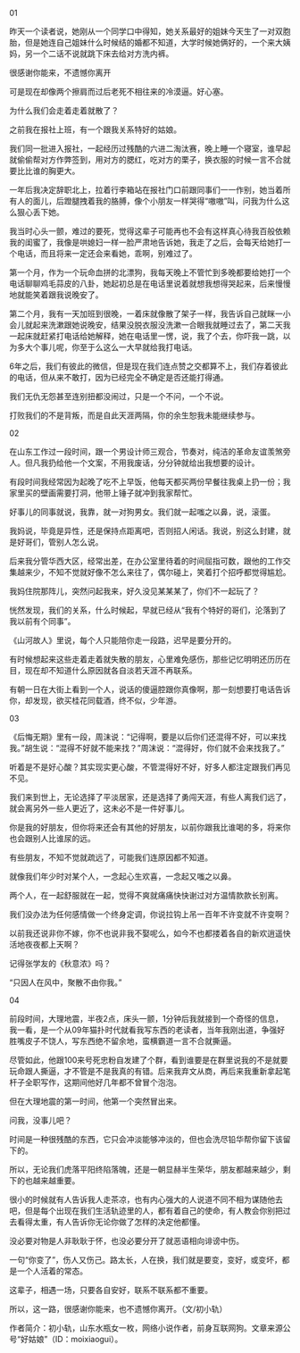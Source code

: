 01

昨天一个读者说，她刚从一个同学口中得知，她关系最好的姐妹今天生了一对双胞胎，但是她连自己姐妹什么时候结的婚都不知道，大学时候她俩好的，一个来大姨妈，另一个二话不说就跳下床去给对方洗内裤。

很感谢你能来，不遗憾你离开

可是现在却像两个擦肩而过后老死不相往来的冷漠逼。好心塞。

为什么我们会走着走着就散了？

之前我在报社上班，有一个跟我关系特好的姑娘。

我们同一批进入报社，一起经历过残酷的六进二淘汰赛，晚上睡一个寝室，谁早起就偷偷帮对方作弊签到，用对方的腮红，吃对方的栗子，换衣服的时候一言不合就要比比谁的胸更大。

一年后我决定辞职北上，拉着行李箱站在报社门口前跟同事们一一作别，她当着所有人的面儿，后蹬腿拽着我的胳膊，像个小朋友一样哭得“嗷嗷”叫，问我为什么这么狠心丢下她。

我当时心头一颤，难过的要死，觉得这辈子可能再也不会有这样真心待我百般依赖我的闺蜜了，我像是哄媳妇一样一脸严肃地告诉她，我走了之后，会每天给她打一个电话，而且将来一定还会来看她，乖啊，别难过了。

第一个月，作为一个玩命血拼的北漂狗，我每天晚上不管忙到多晚都要给她打一个电话聊聊鸡毛蒜皮的八卦，她起初总是在电话里说着就想我想得哭起来，后来慢慢地就能笑着跟我说晚安了。

第二个月，我有一天加班到很晚，一着床就像散了架子一样，我告诉自己就眯一小会儿就起来洗漱跟她说晚安，结果没脱衣服没洗漱一合眼我就睡过去了，第二天我一起床就赶紧打电话给她解释，她在电话里一愣，说，我了个去，你吓我一跳，以为多大个事儿呢，你至于么这么一大早就给我打电话。

6年之后，我们有彼此的微信，但是现在我们连点赞之交都算不上，我们存着彼此的电话，但从来不敢打，因为已经完全不确定是否还能打得通。

我们无仇无怨甚至连别扭都没闹过，只是一个不问，一个不说。

打败我们的不是背叛，而是自此天涯两隔，你的余生恕我未能继续参与。

02

在山东工作过一段时间，跟一个男设计师三观合，节奏对，纯洁的革命友谊羡煞旁人。但凡我扔给他一个文案，不用我废话，分分钟就给出我想要的设计。

有段时间我经常因为起晚了吃不上早饭，他每天都买两份早餐往我桌上扔一份；我家里买的壁画需要打洞，他带上锤子就冲到我家帮忙。

好事儿的同事就说，我靠，就一对狗男女。我们就一起嗤之以鼻，说，滚蛋。

我妈说，毕竟是异性，还是保持点距离吧，否则招人闲话。我说，别这么封建，就是好哥们，管别人怎么说。

后来我分管华西大区，经常出差，在办公室里待着的时间屈指可数，跟他的工作交集越来少，不知不觉就好像不怎么来往了，偶尔碰上，笑着打个招呼都觉得尴尬。

我妈住院那阵儿，突然问起我来，好久没见某某某了，你们不一起玩了？

恍然发现，我们的关系，什么时候起，早就已经从“我有个特好的哥们，沦落到了我以前有个同事”。

《山河故人》里说，每个人只能陪你走一段路，迟早是要分开的。

有时候想起来这些走着走着就失散的朋友，心里难免感伤，那些记忆明明还历历在目，现在却不知道什么原因就各自淡若天涯不再联系。

有朝一日在大街上看到一个人，说话的傻逼腔跟你真像啊，那一刻想要打电话告诉你，却发现，欲买桂花同载酒，终不似，少年游。

03

《后悔无期》里有一段，周沫说：“记得啊，要是以后你们还混得不好，可以来找我。”胡生说：“混得不好就不能来找？”周沫说：“混得好，你们就不会来找我了。”

听着是不是好心酸？其实现实更心酸，不管混得好不好，好多人都注定跟我们再见不见。

我们来到世上，无论选择了平淡居家，还是选择了勇闯天涯，有些人离我们远了，就会离另外一些人更近了，这未必不是一件好事儿。

你是我的好朋友，但你将来还会有其他的好朋友，以前你跟我比谁喝的多，将来你也会跟别人比谁尿的远。

有些朋友，不知不觉就疏远了，可能我们连原因都不知道。

就像我们年少时对某个人，一念起心生欢喜，一念起又嗤之以鼻。

两个人，在一起舒服就在一起，觉得不爽就痛痛快快谢过对方温情款款长别离。

我们没办法为任何感情做一个终身定调，你说拉钩上吊一百年不许变就不许变啊？

以前我还说非你不嫁，你不也说非我不娶呢么，如今不也都搂着各自的新欢逍遥快活地夜夜都上天啊？

记得张学友的《秋意浓》吗？

“只因人在风中，聚散不由你我。”

04

前段时间，大理地震，半夜2点，床头一颤，1分钟后我就接到一个奇怪的信息，我一看，是一个从09年猫扑时代就看我写东西的老读者，当年我刚出道，争强好胜嘴皮子不饶人，写东西绝不留余地，蛮横霸道一言不合就撕逼。

尽管如此，他跟100来号死忠粉自发建了个群，看到谁要是在群里说我的不是就要玩命跟人撕逼，才不管是不是我真的有错。后来我弃文从商，再后来我重新拿起笔杆子全职写作，这期间他好几年都不曾冒个泡泡。

但在大理地震的第一时间，他第一个突然冒出来。

问我，没事儿吧？

时间是一种很残酷的东西，它只会冲淡能够冲淡的，但也会洗尽铅华帮你留下该留下的。

所以，无论我们虎落平阳终陷落魄，还是一朝显赫半生荣华，朋友都越来越少，剩下的也越来越重要。

很小的时候就有人告诉我人走茶凉，也有内心强大的人说道不同不相为谋随他去吧，但是每个出现在我们生活轨迹里的人，都有着自己的使命，有人教会你别把过去看得太重，有人告诉你无论你做了怎样的决定他都懂。

没必要对物是人非耿耿于怀，也没必要分开了就恶语相向诽谤中伤。

一句“你变了”，伤人又伤己。路太长，人在换，我们就是要变，变好，或变坏，都是一个人活着的常态。

这辈子，相遇一场，只要各自安好，联系不联系都不重要。

所以，这一路，很感谢你能来，也不遗憾你离开。（文/初小轨）

作者简介：初小轨，山东水瓶女一枚，网络小说作者，前身互联网狗。文章来源公号“好姑娘”（ID：moixiaogui）。